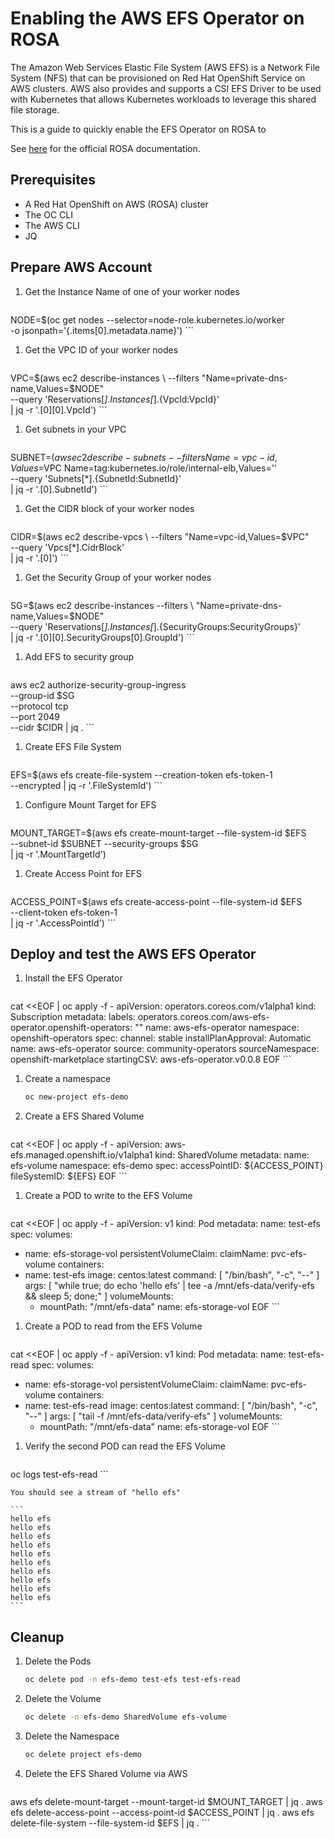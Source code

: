 # Enabling the AWS EFS Operator on ROSA

The Amazon Web Services Elastic File System (AWS EFS) is a Network File System (NFS) that can be provisioned on Red Hat OpenShift Service on AWS clusters. AWS also provides and supports a CSI EFS Driver to be used with Kubernetes that allows Kubernetes workloads to leverage this shared file storage.

This is a guide to quickly enable the EFS Operator on ROSA to

See [here](https://docs.openshift.com/rosa/storage/persistent_storage/osd-persistent-storage-aws.html) for the official ROSA documentation.


## Prerequisites

* A Red Hat OpenShift on AWS (ROSA) cluster
* The OC CLI
* The AWS CLI
* JQ

## Prepare AWS Account

1. Get the Instance Name of one of your worker nodes

    ```bash
NODE=$(oc get nodes --selector=node-role.kubernetes.io/worker \
  -o jsonpath='{.items[0].metadata.name}')
    ```

1. Get the VPC ID of your worker nodes

    ```bash
VPC=$(aws ec2 describe-instances \
  --filters "Name=private-dns-name,Values=$NODE" \
  --query 'Reservations[*].Instances[*].{VpcId:VpcId}' \
  | jq -r '.[0][0].VpcId')
    ```

1. Get subnets in your VPC

    ```bash
SUBNET=$(aws ec2 describe-subnets --filters Name=vpc-id,Values=$VPC Name=tag:kubernetes.io/role/internal-elb,Values='' \
  --query 'Subnets[*].{SubnetId:SubnetId}' \
  | jq -r '.[0].SubnetId')
    ```

1. Get the CIDR block of your worker nodes

    ```bash
CIDR=$(aws ec2 describe-vpcs \
  --filters "Name=vpc-id,Values=$VPC" \
  --query 'Vpcs[*].CidrBlock' \
  | jq -r '.[0]')
    ```

1. Get the Security Group of your worker nodes

    ```bash
SG=$(aws ec2 describe-instances --filters \
  "Name=private-dns-name,Values=$NODE" \
  --query 'Reservations[*].Instances[*].{SecurityGroups:SecurityGroups}' \
  | jq -r '.[0][0].SecurityGroups[0].GroupId')
    ```

1. Add EFS to security group

    ```bash
aws ec2 authorize-security-group-ingress \
  --group-id $SG \
  --protocol tcp \
  --port 2049 \
  --cidr $CIDR | jq .
    ```

1. Create EFS File System

    ```bash
EFS=$(aws efs create-file-system --creation-token efs-token-1 \
  --encrypted | jq -r '.FileSystemId')
    ```

1. Configure Mount Target for EFS

      ```bash
MOUNT_TARGET=$(aws efs create-mount-target --file-system-id $EFS \
  --subnet-id $SUBNET --security-groups $SG \
  | jq -r '.MountTargetId')

1. Create Access Point for EFS

    ```bash
ACCESS_POINT=$(aws efs create-access-point --file-system-id $EFS \
  --client-token efs-token-1 \
  | jq -r '.AccessPointId')
    ```

## Deploy and test the AWS EFS Operator

1. Install the EFS Operator

    ```bash
cat <<EOF | oc apply -f -
apiVersion: operators.coreos.com/v1alpha1
kind: Subscription
metadata:
  labels:
    operators.coreos.com/aws-efs-operator.openshift-operators: ""
  name: aws-efs-operator
  namespace: openshift-operators
spec:
  channel: stable
  installPlanApproval: Automatic
  name: aws-efs-operator
  source: community-operators
  sourceNamespace: openshift-marketplace
  startingCSV: aws-efs-operator.v0.0.8
EOF
    ```

1. Create a namespace

    ```bash
    oc new-project efs-demo
    ```

1. Create a EFS Shared Volume

    ```bash
cat <<EOF | oc apply -f -
apiVersion: aws-efs.managed.openshift.io/v1alpha1
kind: SharedVolume
metadata:
  name: efs-volume
  namespace: efs-demo
spec:
  accessPointID: ${ACCESS_POINT}
  fileSystemID: ${EFS}
EOF
    ```

1. Create a POD to write to the EFS Volume

    ```bash
cat <<EOF | oc apply -f -
apiVersion: v1
kind: Pod
metadata:
 name: test-efs
spec:
 volumes:
   - name: efs-storage-vol
     persistentVolumeClaim:
       claimName: pvc-efs-volume
 containers:
   - name: test-efs
     image: centos:latest
     command: [ "/bin/bash", "-c", "--" ]
     args: [ "while true; do echo 'hello efs' | tee -a /mnt/efs-data/verify-efs && sleep 5; done;" ]
     volumeMounts:
       - mountPath: "/mnt/efs-data"
         name: efs-storage-vol
EOF
    ```

1. Create a POD to read from the EFS Volume

    ```bash
cat <<EOF | oc apply -f -
apiVersion: v1
kind: Pod
metadata:
 name: test-efs-read
spec:
 volumes:
   - name: efs-storage-vol
     persistentVolumeClaim:
       claimName: pvc-efs-volume
 containers:
   - name: test-efs-read
     image: centos:latest
     command: [ "/bin/bash", "-c", "--" ]
     args: [ "tail -f /mnt/efs-data/verify-efs" ]
     volumeMounts:
       - mountPath: "/mnt/efs-data"
         name: efs-storage-vol
EOF
    ```

1. Verify the second POD can read the EFS Volume

    ```bash
oc logs test-efs-read
    ```

    You should see a stream of "hello efs"

    ```
    hello efs
    hello efs
    hello efs
    hello efs
    hello efs
    hello efs
    hello efs
    hello efs
    hello efs
    hello efs
    ```

## Cleanup

1. Delete the Pods

    ```bash
    oc delete pod -n efs-demo test-efs test-efs-read
    ```

1. Delete the Volume

    ```bash
    oc delete -n efs-demo SharedVolume efs-volume
    ```

1. Delete the Namespace

    ```bash
    oc delete project efs-demo
    ```


1. Delete the EFS Shared Volume via AWS

    ```bash
aws efs delete-mount-target --mount-target-id $MOUNT_TARGET | jq .
aws efs delete-access-point --access-point-id $ACCESS_POINT | jq .
aws efs delete-file-system --file-system-id $EFS | jq .
    ```
